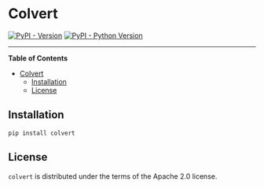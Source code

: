 # Colvert

[![PyPI - Version](https://img.shields.io/pypi/v/colvert.svg)](https://pypi.org/project/colvert)
[![PyPI - Python Version](https://img.shields.io/pypi/pyversions/colvert.svg)](https://pypi.org/project/colvert)

-----

**Table of Contents**

- [Colvert](#colvert)
  - [Installation](#installation)
  - [License](#license)

## Installation

```console
pip install colvert
```

## License

`colvert` is distributed under the terms of the Apache 2.0 license.
